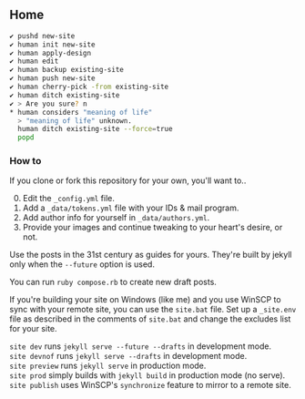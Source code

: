 ## Home

```sh
✔ pushd new-site
✔ human init new-site
✔ human apply-design
✔ human edit
✔ human backup existing-site
✔ human push new-site
✔ human cherry-pick -from existing-site
✔ human ditch existing-site
✔ > Are you sure? n
* human considers "meaning of life"
  > "meaning of life" unknown.
  human ditch existing-site --force=true
  popd
```
### How to

If you clone or fork this repository for your own, you'll want to..

0. Edit the `_config.yml` file.
1. Add a `_data/tokens.yml` file with your IDs & mail program.
2. Add author info for yourself in `_data/authors.yml`.
3. Provide your images and continue tweaking to your heart's desire, or not.

Use the posts in the 31st century as guides for yours. They're built by jekyll only when
the `--future` option is used.

You can run `ruby compose.rb` to create new draft posts.

If you're building your site on Windows (like me) and you use WinSCP to sync with your
remote site, you can use the `site.bat` file. Set up a `_site.env` file
as described in the comments of `site.bat` and change the excludes list for your site.

`site dev` runs `jekyll serve --future --drafts` in development mode.  
`site devnof` runs `jekyll serve --drafts` in development mode.  
`site preview` runs `jekyll serve` in production mode.  
`site prod` simply builds with `jekyll build` in production mode (no serve).  
`site publish` uses WinSCP's `synchronize` feature to mirror to a remote site.
